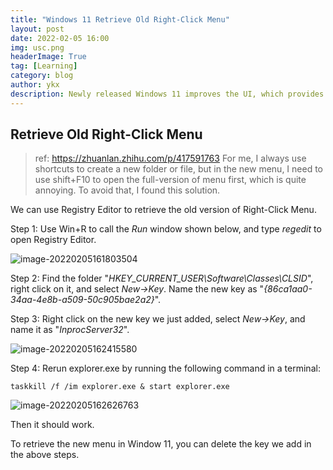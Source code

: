 ```yaml
---
title: "Windows 11 Retrieve Old Right-Click Menu"
layout: post
date: 2022-02-05 16:00
img: usc.png
headerImage: True
tag: [Learning]
category: blog
author: ykx
description: Newly released Windows 11 improves the UI, which provides a better user experience. However, some changes may be inconvenient, for example, the layout of Right-Click Menu. I did a little modification to personalize some settings.
---
```


## Retrieve Old Right-Click Menu

> ref: https://zhuanlan.zhihu.com/p/417591763
> For me, I always use shortcuts to create a new folder or file, but in the new menu, I need to use shift+F10 to open the full-version of menu first, which is quite annoying. To avoid that, I found this solution.

We can use Registry Editor to retrieve the old version of Right-Click Menu.

Step 1: Use Win+R to call the *Run* window shown below, and type *regedit* to open Registry Editor.

![image-20220205161803504](C:\Users\kaixi\AppData\Roaming\Typora\typora-user-images\image-20220205161803504.png)

Step 2: Find the folder "*HKEY_CURRENT_USER\Software\Classes\CLSID*", right click on it, and select *New->Key*. Name the new key as "*{86ca1aa0-34aa-4e8b-a509-50c905bae2a2}*".

Step 3: Right click on the new key we just added, select *New->Key*, and name it as "*InprocServer32*".

![image-20220205162415580](C:\Users\kaixi\AppData\Roaming\Typora\typora-user-images\image-20220205162415580.png)

Step 4: Rerun explorer.exe by running the following command in a terminal:

~~~
taskkill /f /im explorer.exe & start explorer.exe
~~~

![image-20220205162626763](C:\Users\kaixi\AppData\Roaming\Typora\typora-user-images\image-20220205162626763.png)

Then it should work.

To retrieve the new menu in Window 11, you can delete the key we add in the above steps.



